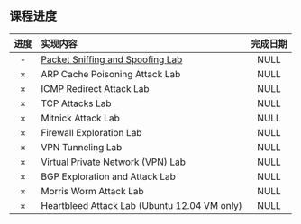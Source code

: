 ## 课程进度

| 进度 | 实现内容 | 完成日期 |
| :--: | :-- | :--: |
| - | [Packet Sniffing and Spoofing Lab](./Packet%20Sniffing%20and%20Spoofing%20Lab/README.md) | NULL |
| × | ARP Cache Poisoning Attack Lab | NULL |
| × | ICMP Redirect Attack Lab | NULL |
| × | TCP Attacks Lab | NULL |
| × | Mitnick Attack Lab | NULL |
| × | Firewall Exploration Lab | NULL |
| × | VPN Tunneling Lab | NULL |
| × | Virtual Private Network (VPN) Lab | NULL |
| × | BGP Exploration and Attack Lab | NULL |
| × | Morris Worm Attack Lab | NULL |
| × | Heartbleed Attack Lab (Ubuntu 12.04 VM only) | NULL |
